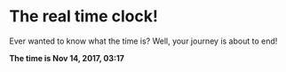 # The real time clock!

Ever wanted to know what the time is? Well, your journey is about to end!

**The time is Nov 14, 2017, 03:17**